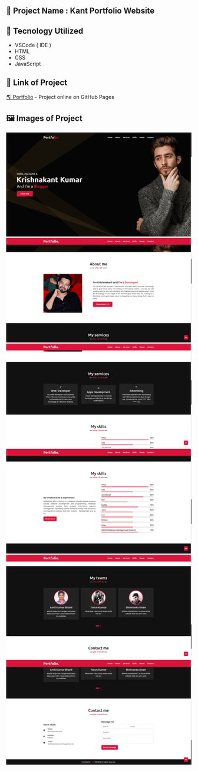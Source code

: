 ## 🚀 Project Name : Kant Portfolio Website


## 🧰 Tecnology Utilized
* VSCode ( IDE )
* HTML
* CSS
* JavaScript

## 🔗 Link of Project
[ 🌎 Portfolio](https://kant146.github.io/Kant-Portfolio-Website/) - Project online on GitHub Pages

## 🖼️ Images of Project

<div align="center">
   <img src="img1.png" /> 
   </br>
   <img src="img2.png"/>
   </br> 
   <img src="img3.png" /> 
   </br>
   <img src="img4.png" /> 
   </br>
   <img src="img5.png" />  
   </br> 
   <img src="img6.png" /> 
</div>




